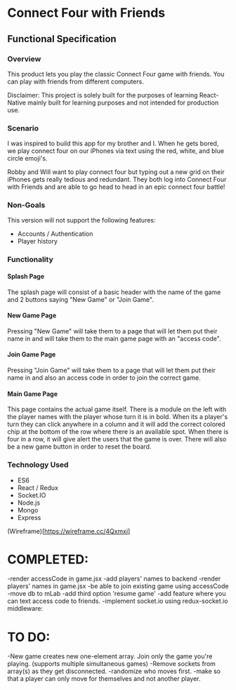 # Connect Four with Friends

## Functional Specification

### Overview

This product lets you play the classic Connect Four game with friends. You can play with friends from different computers.

Disclaimer: This project is solely built for the purposes of learning React-Native mainly built for learning purposes and not intended for production use.

### Scenario

I was inspired to build this app for my brother and I. When he gets bored, we play connect four on our iPhones via text using the red, white, and blue circle emoji's.

Robby and Will want to play connect four but typing out a new grid on their iPhones gets really tedious and redundant. They both log into Connect Four with Friends and are able to go head to head in an epic connect four battle!

### Non-Goals

This version will not support the following features:

- Accounts / Authentication
- Player history

### Functionality

#### Splash Page

The splash page will consist of a basic header with the name of the game and 2 buttons saying "New Game" or "Join Game".

#### New Game Page

Pressing "New Game" will take them to a page that will let them put their name in and will take them to the main game page with an "access code".

#### Join Game Page

Pressing "Join Game" will take them to a page that will let them put their name in and also an access code in order to join the correct game.

#### Main Game Page

This page contains the actual game itself. There is a module on the left with the player names with the player whose turn it is in bold. When its a player's turn they can click anywhere in a column and it will add the correct colored chip at the bottom of the row where there is an available spot. When there is four in a row, it will give alert the users that the game is over. There will also be a new game button in order to reset the board.

### Technology Used

- ES6
- React / Redux
- Socket.IO
- Node.js
- Mongo
- Express

(Wireframe)[https://wireframe.cc/4Qxmxj]

# COMPLETED:
-render accessCode in game.jsx
-add players' names to backend
-render players' names in game.jsx
-be able to join existing game using accessCode
-move db to mLab
-add third option 'resume game'
-add feature where you can text access code to friends.
-implement socket.io using redux-socket.io middleware:


# TO DO:
-New game creates new one-element array. Join only the game you're playing. (supports multiple simultaneous games)
-Remove sockets from array(s) as they get disconnected.
-randomize who moves first.
-make so that a player can only move for themselves and not another player.

